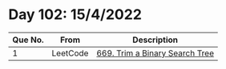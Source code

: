 # Day 102: 15/4/2022

| Que No. | From | Description |
| --- | --- | --- |
| 1 | LeetCode | [669. Trim a Binary Search Tree](https://leetcode.com/problems/trim-a-binary-search-tree/) |
